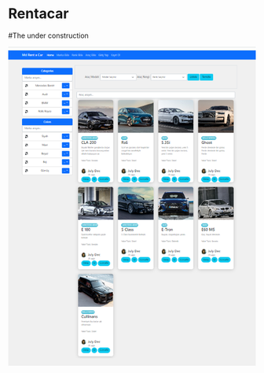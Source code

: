 # Rentacar

#The under construction

 <img src="https://github.com/ugur08/RentaCar/blob/main/MdRentacar.png?raw=true" alt="">


